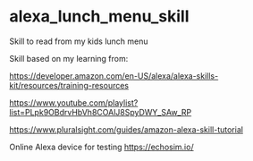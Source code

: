 # alexa_lunch_menu_skill
Skill to read from my kids lunch menu

Skill based on my learning from:

https://developer.amazon.com/en-US/alexa/alexa-skills-kit/resources/training-resources

https://www.youtube.com/playlist?list=PLpk9OBdrvHbVh8COAlJ8SpyDWY_SAw_RP


https://www.pluralsight.com/guides/amazon-alexa-skill-tutorial

Online Alexa device for testing
https://echosim.io/
